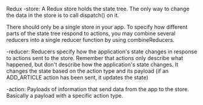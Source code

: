 Redux
-store: A Redux store holds the state tree. The only way to change the data in the store is to call dispatch()  on it.

There should only be a single store in your app. To specify how different parts of the state tree respond to actions, you may combine several reducers into a single reducer function by using combineReducers.

-reducer: Reducers specify how the application's state changes in response to actions sent to the store. 
    Remember that actions only describe what happened, but don't describe how the application's state changes.
    It changes the state based on the action type and its payload (if an ADD_ARTICLE action has been sent, it updates the state)

-action: Payloads of information that send data from the app to the store. Basically a payload with a specific action type.
    